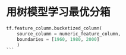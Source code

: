 

# 用树模型学习最优分箱
``````python
tf.feature_column.bucketized_column(
    source_column = numeric_feature_column,
    boundaries = [1960, 1980, 2000]
    )
```
